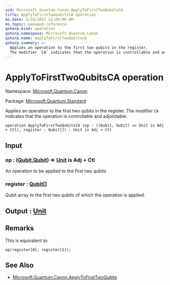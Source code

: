 ```yaml
---
uid: Microsoft.Quantum.Canon.ApplyToFirstTwoQubitsCA
title: ApplyToFirstTwoQubitsCA operation
ms.date: 3/24/2021 12:00:00 AM
ms.topic: managed-reference
qsharp.kind: operation
qsharp.namespace: Microsoft.Quantum.Canon
qsharp.name: ApplyToFirstTwoQubitsCA
qsharp.summary: >-
  Applies an operation to the first two qubits in the register.
  The modifier `CA` indicates that the operation is controllable and adjointable.
---
```


# ApplyToFirstTwoQubitsCA operation

Namespace: [Microsoft.Quantum.Canon](xref:Microsoft.Quantum.Canon)

Package: [Microsoft.Quantum.Standard](https://nuget.org/packages/Microsoft.Quantum.Standard)


Applies an operation to the first two qubits in the register.The modifier `CA` indicates that the operation is controllable and adjointable.

```qsharp
operation ApplyToFirstTwoQubitsCA (op : ((Qubit, Qubit) => Unit is Adj + Ctl), register : Qubit[]) : Unit is Adj + Ctl
```


## Input

### op : ([Qubit](xref:microsoft.quantum.lang-ref.qubit),[Qubit](xref:microsoft.quantum.lang-ref.qubit)) => [Unit](xref:microsoft.quantum.lang-ref.unit)  is Adj + Ctl

An operation to be applied to the first two qubits


### register : [Qubit](xref:microsoft.quantum.lang-ref.qubit)[]

Qubit array to the first two qubits of which the operation is applied.



## Output : [Unit](xref:microsoft.quantum.lang-ref.unit)



## Remarks

This is equivalent to:```qsharpop(register[0], register[1]);```

## See Also

- [Microsoft.Quantum.Canon.ApplyToFirstTwoQubits](xref:Microsoft.Quantum.Canon.ApplyToFirstTwoQubits)